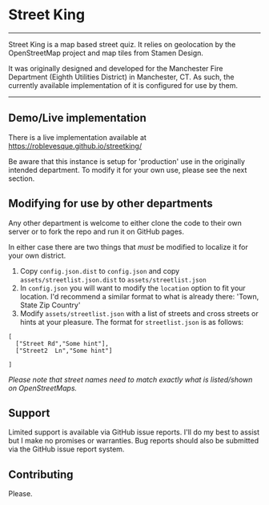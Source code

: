 # Street King
----
Street King is a map based street quiz. It relies on geolocation by the OpenStreetMap project and map tiles from Stamen Design.

It was originally designed and developed for the Manchester Fire Department (Eighth Utilities District) in Manchester, CT. As such, the currently available implementation of it is configured for use by them.


----

## Demo/Live implementation

There is a live implementation available at https://roblevesque.github.io/streetking/

Be aware that this instance is setup for 'production' use in the originally intended department. To modify it for your own use, please see the next section.

## Modifying for use by other departments

Any other department is welcome to either clone the code to their own server or to fork the repo and run it on GitHub pages.

In either case there are two things that *must* be modified to localize it for your own district.

1. Copy `config.json.dist` to `config.json` and copy `assets/streetlist.json.dist` to `assets/streetlist.json`
2. In `config.json` you will want to modify the `location` option to fit your location. I'd recommend a similar format to what is already there: 'Town, State Zip Country'
3. Modify `assets/streetlist.json` with a list of streets and cross streets or hints at your pleasure.
  The format for `streetlist.json` is as follows:

```
[
  ["Street Rd","Some hint"],
  ["Street2  Ln","Some hint"]

]
```

*Please note that street names need to match exactly what is listed/shown on OpenStreetMaps.*


## Support
Limited support is available via GitHub issue reports.  I'll do my best to assist but I make no promises or warranties.
Bug reports should also be submitted via the GitHub issue report system.



## Contributing
Please.
